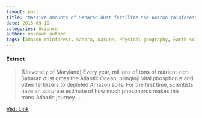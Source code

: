 ```yaml
---
layout: post
title: "Massive amounts of Saharan dust fertilize the Amazon rainforest"
date: 2015-09-10
categories: Science
author: unknown author
tags: [Amazon rainforest, Sahara, Nature, Physical geography, Earth sciences]
---
```





#### Extract
>(University of Maryland) Every year, millions of tons of nutrient-rich Saharan dust cross the Atlantic Ocean, bringing vital phosphorus and other fertilizers to depleted Amazon soils. For the first time, scientists have an accurate estimate of how much phosphorus makes this trans-Atlantic journey....



[Visit Link](http://www.eurekalert.org/pub_releases/2015-02/uom-mao022315.php)


